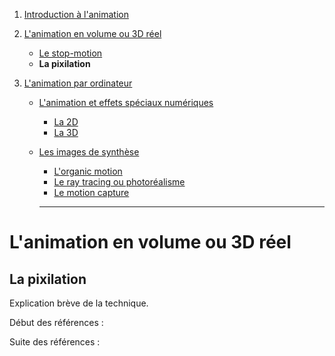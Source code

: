 1. [Introduction à l'animation](inde.md)

1. [L'animation en volume ou 3D réel](envolume.md)

    - [Le stop-motion](stopmotion.md)
    - **La pixilation**
    
2. [L'animation par ordinateur](parordinateur.md)

    - [L'animation et effets spéciaux numériques](numerique.md)
    
        * [La 2D](2d.md)
        * [La 3D](3d.md)
        
    - [Les images de synthèse](imagesdesynthèse.md)    
        * [L'organic motion](organicmotion.md)
        * [Le ray tracing ou photoréalisme](phtorealisme.md)
        * [Le motion capture](motioncapture.md)
        
        -----------------------------------------------
        
# L'animation en volume ou 3D réel

## La pixilation

Explication brève de la technique.

Début des références :

Suite des références :
